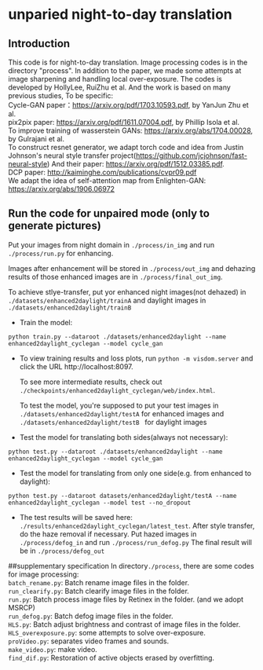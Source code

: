 # unparied night-to-day translation
## Introduction
This code is for night-to-day translation. Image processing codes is in the directory "process". In addition to 
the paper, we made some attempts at image sharpening and handling local over-exposure. The codes is developed by 
HollyLee, RuiZhu et al. And the work is based on many previous studies, To be specific:
<br>Cycle-GAN paper：https://arxiv.org/pdf/1703.10593.pdf, by YanJun Zhu et al.
<br>pix2pix paper: https://arxiv.org/pdf/1611.07004.pdf, by Phillip Isola et al.
<br>To improve training of wasserstein GANs: https://arxiv.org/abs/1704.00028, by Gulrajani et al.
<br>To construct resnet generator, we adapt torch code and idea from Justin Johnson's neural style transfer project(https://github.com/jcjohnson/fast-neural-style)
And their paper: https://arxiv.org/pdf/1512.03385.pdf.
<br>DCP paper: http://kaiminghe.com/publications/cvpr09.pdf
<br>We adapt the idea of self-attention map from Enlighten-GAN: https://arxiv.org/abs/1906.06972
## Run the code for unpaired mode (only to generate pictures)
Put your images from night domain in ```./process/in_img``` and run ```./process/run.py``` for enhancing.   

Images after enhancement will be stored in ```./process/out_img``` and dehazing results of those enhanced images are in ```./process/final_out_img```.  

To achieve stlye-transfer, put yor enhanced night images(not dehazed) in ```./datasets/enhanced2daylight/trainA``` and 
daylight images in ```./datasets/enhanced2daylight/trainB```
- Train the model:
```
python train.py --dataroot ./datasets/enhanced2daylight --name enhanced2daylight_cyclegan --model cycle_gan
```
- To view training results and loss plots, run `python -m visdom.server` and click the URL http://localhost:8097.  

  To see more intermediate results, check out `./checkpoints/enhanced2daylight_cyclegan/web/index.html`.  

  To test the model, you're supposed to put your test images in ```./datasets/enhanced2daylight/testA``` for enhanced images and ```./datasets/enhanced2daylight/testB ``` for daylight images  

- Test the model for translating both sides(always not necessary):
```
python test.py --dataroot ./datasets/enhanced2daylight --name enhanced2daylight_cyclegan --model cycle_gan
```
- Test the model for translating from only one side(e.g. from enhanced to daylight):
```
python test.py --dataroot datasets/enhanced2daylight/testA --name enhanced2daylight_cyclegan --model test --no_dropout
```
- The test results will be saved here: `./results/enhanced2daylight_cyclegan/latest_test`.
After style transfer, do the haze removal if necessary. Put hazed images in ```./process/defog_in``` and run ```./process/run_defog.py```
The final result will be in ```./process/defog_out```

##supplementary specification
In directory```./process```, there are some codes for image processing:<br>
```batch_rename.py```: Batch rename image files in the folder.<br>
```run_clearify.py```: Batch clearify image files in the folder.<br>
```run.py```: Batch process image files by Retinex in the folder. (and we adopt MSRCP)<br>
```run_defog.py```: Batch defog image files in the folder.<br>
```HLS.py```: Batch adjust brightness and contrast of image files in the folder.<br>
```HLS_overexposure.py```: some attempts to solve over-exposure.<br>
```proVideo.py```: separates video frames and sounds.<br>
```make_video.py```: make video.<br>
```find_dif.py```: Restoration of active objects erased by overfitting.<br>

